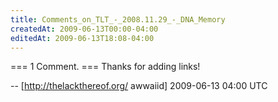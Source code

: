 ```yaml
---
title: Comments_on_TLT_-_2008.11.29_-_DNA_Memory
createdAt: 2009-06-13T00:00-04:00
editedAt: 2009-06-13T18:08-04:00
---
```


=== 1 Comment. ===
Thanks for adding links!

-- [http://thelackthereof.org/ awwaiid] 2009-06-13 04:00 UTC


